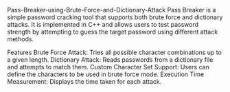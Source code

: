 Pass-Breaker-using-Brute-Force-and-Dictionary-Attack
Pass Breaker is a simple password cracking tool that supports both brute force and dictionary attacks. It is implemented in C++ and allows users to test password strength by attempting to guess the target password using different attack methods.

Features
Brute Force Attack: Tries all possible character combinations up to a given length.
Dictionary Attack: Reads passwords from a dictionary file and attempts to match them.
Custom Character Set Support: Users can define the characters to be used in brute force mode.
Execution Time Measurement: Displays the time taken for each attack.

